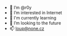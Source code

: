 - 👋 I’m @r0y
- 👀 I’m interested in Internet
- 🌱 I'm currently learning  
- 💞️ I’m looking to the future
- 📫 loup@none.cz
